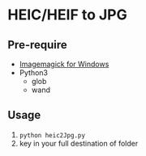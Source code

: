 # HEIC/HEIF to JPG

## Pre-require

- [Imagemagick for Windows](https://imagemagick.org/script/download.php#windows)
- Python3
  - glob
  - wand

## Usage

1. `python heic2Jpg.py`
2. key in your full destination of folder
